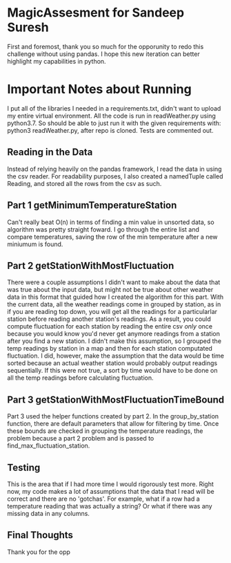 # MagicAssesment for Sandeep Suresh

First and foremost, thank you so much for the opporunity to redo this challenge without using pandas. I hope this new iteration can better highlight my 
capabilities in python.

# Important Notes about Running
  I put all of the libraries I needed in a requirements.txt, didn't want to upload my entire virtual environment. All the code is run in
  readWeather.py using python3.7. So should be able to just run it with the given requirements with: python3 readWeather.py, after repo 
  is cloned. Tests are commented out.

## Reading in the Data
  Instead of relying heavily on the pandas framework, I read the data in using the csv reader. For readability purposes, I also created a
  namedTuple called Reading, and stored all the rows from the csv as such.

## Part 1 getMinimumTemperatureStation
  Can't really beat O(n) in terms of finding a min value in unsorted data, so algorithm was pretty straight foward. I go through the entire
  list and compare temperatures, saving the row of the min temperature after a new miniumum is found. 

## Part 2 getStationWithMostFluctuation
  There were a couple assumptions I didn't want to make about the data that was true about the input data, but might not be true about other 
  weather data in this format that guided how I created the algorithm for this part. With the current data, all the weather readings come in 
  grouped by station, as in if you are reading top down, you will get all the readings for a particularlar station before reading another 
  station's readings. As a result, you could compute fluctuation for each station by reading the entire csv _only_ once because you would know
  you'd never get anymore readings from a station after you find a new station. I didn't make this assumption, so I grouped the temp readings by
  station in a map and then for each station computated fluctuation. I did, however, make the assumption that the data would be time sorted because
  an actual weather station would probably output readings sequentially. If this were not true, a sort by time would have to be done on all the temp
  readings before calculating fluctuation.
  
## Part 3 getStationWithMostFluctuationTimeBound
  Part 3 used the helper functions created by part 2. In the group_by_station function, there are default parameters that allow for filtering by
  time. Once these bounds are checked in grouping the temperature readings, the problem because a part 2 problem and is passed to 
  find_max_fluctuation_station.
  
## Testing
  This is the area that if I had more time I would rigorously test more. Right now, my code makes a lot of assumptions that the data that I read 
  will be correct and there are no 'gotchas'. For example, what if a row had a temperature reading that was actually a string? Or what if there
  was any missing data in any columns.
  
## Final Thoughts 
  Thank you for the opp
